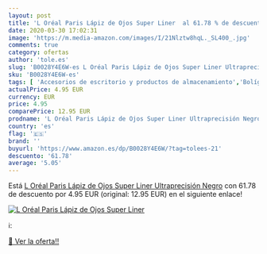 ```yaml
---
layout: post
title: 'L Oréal Paris Lápiz de Ojos Super Liner  al 61.78 % de descuento'
date: 2020-03-30 17:02:31
image: 'https://m.media-amazon.com/images/I/21Nlztw8hqL._SL400_.jpg'
comments: true
category: ofertas
author: 'tole.es'
slug: 'B0028Y4E6W-es L Oréal Paris Lápiz de Ojos Super Liner Ultraprecisión Negro'
sku: 'B0028Y4E6W-es'
tags: [ 'Accesorios de escritorio y productos de almacenamiento','Bolígrafos, lápices y útiles de escritura','Costura y manualidades','Dibujo','Estuches escolares','Hogar y cocina','Lápices','Marcadores','Material de oficina','Materiales de dibujo','Materiales, organizadores y dispensadores de escritorio','Oficina y papelería','Portaminas','Rotuladores y subrayadores','Subrayadores','lápiz', ]
actualPrice: 4.95 EUR
currency: EUR
price: 4.95
comparePrice: 12.95 EUR
prodname: 'L Oréal Paris Lápiz de Ojos Super Liner Ultraprecisión Negro'
country: 'es'
flag: '🇪🇸'
brand: ''
buyurl: 'https://www.amazon.es/dp/B0028Y4E6W/?tag=tolees-21'
descuento: '61.78'
average: '5.05'
---
```


Está [L Oréal Paris Lápiz de Ojos Super Liner Ultraprecisión Negro](https://www.amazon.es/dp/B0028Y4E6W/?tag=tolees-21) con 61.78 de descuento por 4.95 EUR (original: 12.95 EUR) en el siguiente enlace!

[![L Oréal Paris Lápiz de Ojos Super Liner ](https://m.media-amazon.com/images/I/21Nlztw8hqL._SL400_.jpg)](https://www.amazon.es/dp/B0028Y4E6W/?tag=tolees-21)

ℹ️:


[🛒 Ver la oferta!!](https://www.amazon.es/dp/B0028Y4E6W/?tag=tolees-21)
